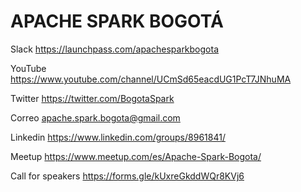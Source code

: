 # APACHE SPARK BOGOTÁ

Slack https://launchpass.com/apachesparkbogota

YouTube https://www.youtube.com/channel/UCmSd65eacdUG1PcT7JNhuMA 

Twitter https://twitter.com/BogotaSpark

Correo apache.spark.bogota@gmail.com

Linkedin https://www.linkedin.com/groups/8961841/

Meetup https://www.meetup.com/es/Apache-Spark-Bogota/

Call for speakers https://forms.gle/kUxreGkddWQr8KVj6